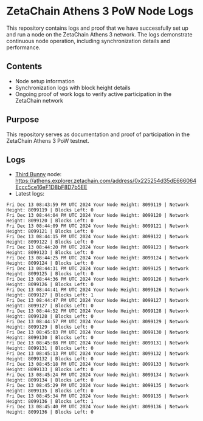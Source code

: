 # ZetaChain Athens 3 PoW Node Logs
This repository contains logs and proof that we have successfully set up and run a node on the ZetaChain Athens 3 network. The logs demonstrate continuous node operation, including synchronization details and performance.

## Contents
- Node setup information
- Synchronization logs with block height details
- Ongoing proof of work logs to verify active participation in the ZetaChain network

## Purpose
This repository serves as documentation and proof of participation in the ZetaChain Athens 3 PoW testnet.

## Logs

- [Third Bunny](https://thirdbunny.xyz/) node: https://athens.explorer.zetachain.com/address/0x225254d35dE666064Eccc5ce16eF1D8bF8D7b5EE
- Latest logs:
```
Fri Dec 13 08:43:59 PM UTC 2024 Your Node Height: 8099119 | Network Height: 8099119 | Blocks Left: 0
Fri Dec 13 08:44:04 PM UTC 2024 Your Node Height: 8099120 | Network Height: 8099120 | Blocks Left: 0
Fri Dec 13 08:44:09 PM UTC 2024 Your Node Height: 8099121 | Network Height: 8099121 | Blocks Left: 0
Fri Dec 13 08:44:15 PM UTC 2024 Your Node Height: 8099122 | Network Height: 8099122 | Blocks Left: 0
Fri Dec 13 08:44:20 PM UTC 2024 Your Node Height: 8099123 | Network Height: 8099123 | Blocks Left: 0
Fri Dec 13 08:44:25 PM UTC 2024 Your Node Height: 8099124 | Network Height: 8099124 | Blocks Left: 0
Fri Dec 13 08:44:31 PM UTC 2024 Your Node Height: 8099125 | Network Height: 8099125 | Blocks Left: 0
Fri Dec 13 08:44:36 PM UTC 2024 Your Node Height: 8099126 | Network Height: 8099126 | Blocks Left: 0
Fri Dec 13 08:44:41 PM UTC 2024 Your Node Height: 8099126 | Network Height: 8099127 | Blocks Left: 1
Fri Dec 13 08:44:47 PM UTC 2024 Your Node Height: 8099127 | Network Height: 8099127 | Blocks Left: 0
Fri Dec 13 08:44:52 PM UTC 2024 Your Node Height: 8099128 | Network Height: 8099128 | Blocks Left: 0
Fri Dec 13 08:44:57 PM UTC 2024 Your Node Height: 8099129 | Network Height: 8099129 | Blocks Left: 0
Fri Dec 13 08:45:03 PM UTC 2024 Your Node Height: 8099130 | Network Height: 8099130 | Blocks Left: 0
Fri Dec 13 08:45:08 PM UTC 2024 Your Node Height: 8099131 | Network Height: 8099131 | Blocks Left: 0
Fri Dec 13 08:45:13 PM UTC 2024 Your Node Height: 8099132 | Network Height: 8099132 | Blocks Left: 0
Fri Dec 13 08:45:18 PM UTC 2024 Your Node Height: 8099133 | Network Height: 8099133 | Blocks Left: 0
Fri Dec 13 08:45:24 PM UTC 2024 Your Node Height: 8099134 | Network Height: 8099134 | Blocks Left: 0
Fri Dec 13 08:45:29 PM UTC 2024 Your Node Height: 8099135 | Network Height: 8099135 | Blocks Left: 0
Fri Dec 13 08:45:34 PM UTC 2024 Your Node Height: 8099135 | Network Height: 8099136 | Blocks Left: 1
Fri Dec 13 08:45:40 PM UTC 2024 Your Node Height: 8099136 | Network Height: 8099136 | Blocks Left: 0
```
